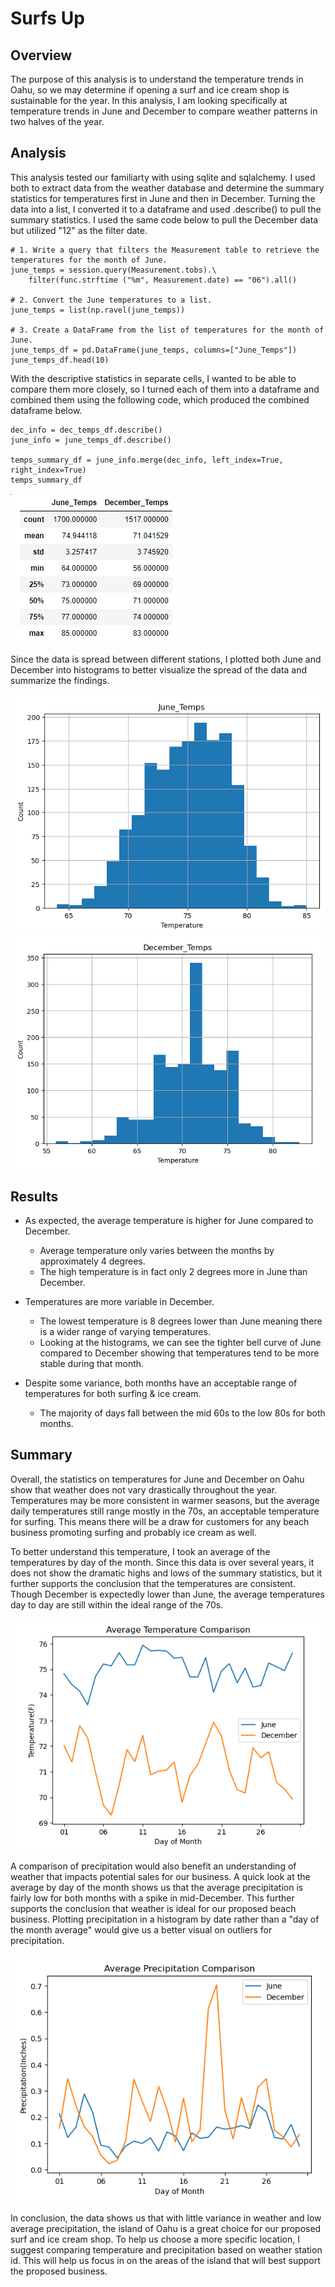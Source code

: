 # Surfs Up

## Overview
The purpose of this analysis is to understand the temperature trends in Oahu, so we may determine if opening a surf and ice cream shop is sustainable for the year. In this analysis, I am looking specifically at temperature trends in June and December to compare weather patterns in two halves of the year.

## Analysis

This analysis tested our familiarty with using sqlite and sqlalchemy. I used both to extract data from the weather database and determine the summary statistics for temperatures first in June and then in December.  Turning the data into a list, I converted it to a dataframe and used .describe() to pull the summary statistics.  I used the same code below to pull the December data but utilized "12" as the filter date.

```
# 1. Write a query that filters the Measurement table to retrieve the temperatures for the month of June. 
june_temps = session.query(Measurement.tobs).\
    filter(func.strftime ("%m", Measurement.date) == "06").all()

# 2. Convert the June temperatures to a list.
june_temps = list(np.ravel(june_temps))

# 3. Create a DataFrame from the list of temperatures for the month of June. 
june_temps_df = pd.DataFrame(june_temps, columns=["June_Temps"])
june_temps_df.head(10)

```
With the descriptive statistics in separate cells, I wanted to be able to compare them more closely, so I turned each of them into a dataframe and combined them using the following code, which produced the combined dataframe below.
```
dec_info = dec_temps_df.describe()
june_info = june_temps_df.describe()

temps_summary_df = june_info.merge(dec_info, left_index=True, right_index=True)
temps_summary_df
```

![temps_summary](https://github.com/ChallahBack83/surfs_up/blob/main/Data/summary_temps_data.png)

Since the data is spread between different stations, I plotted both June and December into histograms to better visualize the spread of the data and summarize the findings.

![june_temps_hist](https://github.com/ChallahBack83/surfs_up/blob/main/Data/june_temps_hist.png)
![dec_temps_hist](https://github.com/ChallahBack83/surfs_up/blob/main/Data/dec_temps_hist.png)

## Results

- As expected, the average temperature is higher for June compared to December.
  - Average temperature only varies between the months by approximately 4 degrees.
  - The high temperature is in fact only 2 degrees more in June than December.

- Temperatures are more variable in December.
  - The lowest temperature is 8 degrees lower than June meaning there is a wider range of varying temperatures.
  - Looking at the histograms, we can see the tighter bell curve of June compared to December showing that temperatures tend to be more stable during that month.

- Despite some variance, both months have an acceptable range of temperatures for both surfing & ice cream.
  - The majority of days fall between the mid 60s to the low 80s for both months.


## Summary

Overall, the statistics on temperatures for June and December on Oahu show that weather does not vary drastically throughout the year. Temperatures may be more consistent in warmer seasons, but the average daily temperatures still range mostly in the 70s, an acceptable temperature for surfing. This means there will be a draw for customers for any beach business promoting surfing and probably ice cream as well.

To better understand this temperature, I took an average of the temperatures by day of the month. Since this data is over several years, it does not show the dramatic highs and lows of the summary statistics, but it further supports the conclusion that the temperatures are consistent.  Though December is expectedly lower than June, the average temperatures day to day are still within the ideal range of the 70s.

![avg_temp_plot](https://github.com/ChallahBack83/surfs_up/blob/main/Data/avg_temp_plot.png)

A comparison of precipitation would also benefit an understanding of weather that impacts potential sales for our business. A quick look at the average by day of the month shows us that the average precipitation is fairly low for both months with a spike in mid-December. This further supports the conclusion that weather is ideal for our proposed beach business.  Plotting precipitation in a histogram by date rather than a "day of the month average" would give us a better visual on outliers for precipitation.

![avg_prcp_plot](https://github.com/ChallahBack83/surfs_up/blob/main/Data/avg_prcp_plot.png)

In conclusion, the data shows us that with little variance in weather and low average precipitation, the island of Oahu is a great choice for our proposed surf and ice cream shop.  To help us choose a more specific location, I suggest comparing temperature and precipitation based on weather station id. This will help us focus in on the areas of the island that will best support the proposed business.


